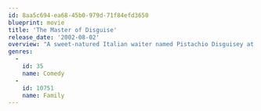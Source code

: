 ```yaml
---
id: 8aa5c694-ea68-45b0-979d-71f84efd3650
blueprint: movie
title: 'The Master of Disguise'
release_date: '2002-08-02'
overview: "A sweet-natured Italian waiter named Pistachio Disguisey at his father Fabbrizio's restaurant, who happens to be a member of a family with supernatural skills of disguise. But moments later the patriarch of the Disguisey family is kidnapped Fabbrizio's former arch-enemy, Devlin Bowman, a criminal mastermind in an attempt to steal the world's most precious treasures from around the world. And it's up to Pistachio to track down Bowman and save his family before Bowman kills them!"
genres:
  -
    id: 35
    name: Comedy
  -
    id: 10751
    name: Family
---
```

